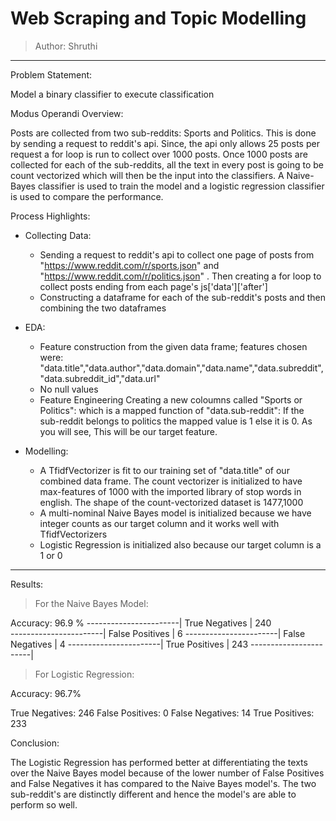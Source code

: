 # Web Scraping and Topic Modelling
> Author: Shruthi
- - - - - - - - - - - - - - - - - - - - - - - - - - - - - - - - - - - - - - - - - - - - - - - - - - - - - - - - - - - - - - - - - - - - - -

Problem Statement: 

Model a binary classifier to execute classification

Modus Operandi Overview:

Posts are collected from two sub-reddits: Sports and Politics. This is done by sending a request to reddit's api. Since, the api only allows 25 posts per request a for loop is run to collect over 1000 posts. Once 1000 posts are collected for each of the sub-reddits, all the text in every post is going to be count vectorized which will then be the input into the classifiers. A Naive-Bayes classifier is used to train the model and a logistic regression classifier is used to compare the performance.

Process Highlights:

* Collecting Data:
  * Sending a request to reddit's api to collect one page of posts from "https://www.reddit.com/r/sports.json" 
    and "https://www.reddit.com/r/politics.json" . Then creating a for loop to collect posts ending from each page's js['data']['after']
  * Constructing a dataframe for each of the sub-reddit's posts and then combining the two dataframes

* EDA:
  * Feature construction from the given data frame; 
    features chosen were: "data.title","data.author","data.domain","data.name","data.subreddit","data.subreddit_id","data.url"
  * No null values
  * Feature Engineering
    Creating a new coloumns called "Sports or Politics": which is a mapped function of "data.sub-reddit": If the sub-reddit belongs to 
    politics the mapped value is 1 else it is 0.
    As you will see, This will be our target feature.
  
 * Modelling:
   * A TfidfVectorizer is fit to our training set of "data.title" of our combined data frame. The count vectorizer is initialized to          have max-features of 1000 with the imported library of stop words in english.
     The shape of the count-vectorized dataset is 1477,1000
   *  A multi-nominal Naive Bayes model is initialized because we have integer counts as our target column and it works well with
      TfidfVectorizers
   * Logistic Regression is initialized also because our target column is a 1 or 0
   
  - - - - - - - - - - - - - - - - - - - - - - - - - - - - - - - - - - - - - - - - - - - - - - - - - - - - - - - - - - - - - - - - - - -
   Results:
  
  > For the Naive Bayes Model:
  
  Accuracy: 96.9 %
  -----------------------|
  True Negatives  | 240  
  -----------------------|
  False Positives | 6
  -----------------------|
  False Negatives | 4
  -----------------------|
  True Positives  | 243
  -----------------------|
   > For Logistic Regression:
   
   Accuracy: 96.7%
   
   True Negatives: 246
   False Positives: 0
   False Negatives: 14
   True Positives: 233
   
   Conclusion:
   
   The Logistic Regression has performed better at differentiating the texts over the Naive Bayes model because of the lower number of 
   False Positives and False Negatives it has compared to the Naive Bayes model's. The two sub-reddit's are distinctly different 
   and hence the model's are able to perform so well.
      
